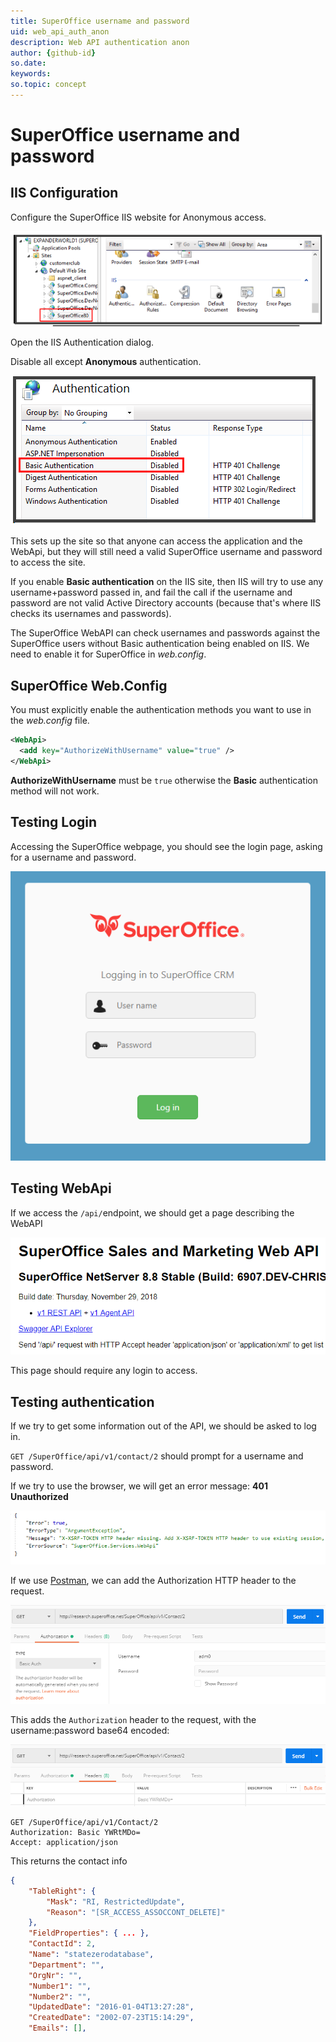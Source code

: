 ```yaml
---
title: SuperOffice username and password
uid: web_api_auth_anon
description: Web API authentication anon
author: {github-id}
so.date: 
keywords: 
so.topic: concept
---
```


# SuperOffice username and password

## IIS Configuration

Configure the SuperOffice IIS website for Anonymous access.

![iis-config-site][img1]

Open the IIS Authentication dialog.

Disable all except **Anonymous** authentication.

![iis-authentication-anonymous][img2]

This sets up the site so that anyone can access the application and the WebApi, but they will still need a valid SuperOffice username and password to access the site.

If you enable **Basic authentication** on the IIS site, then IIS will try to use any username+password passed in, and fail the call if the username and password are not valid Active Directory accounts (because that's where IIS checks its usernames and passwords).

The SuperOffice WebAPI can check usernames and passwords against the SuperOffice users without Basic authentication being enabled on IIS. We need to enable it for SuperOffice in *web.config*.

## SuperOffice Web.Config

You must explicitly enable the authentication methods you want to use in the *web.config* file.

```XML
<WebApi>
  <add key="AuthorizeWithUsername" value="true" />
</WebApi>
```

**AuthorizeWithUsername** must be `true` otherwise the **Basic** authentication method will not work.

## Testing Login

Accessing the SuperOffice webpage, you should see the login page, asking for a username and password.

![login-page][img3]

## Testing WebApi

If we access the `/api/`endpoint, we should get a page describing the WebAPI

![api-page][img4]

This page should require any login to access.

## Testing authentication

If we try to get some information out of the API, we should be asked to log in.

`GET /SuperOffice/api/v1/contact/2` should prompt for a username and password.

If we try to use the browser, we will get an error message: **401 Unauthorized**

![api-error][img5]

If we use [Postman][1], we can add the Authorization HTTP header to the request.

![api-postman-basic][img6]

This adds the `Authorization` header to the request, with the username:password base64 encoded:

![api-postman-header][img7]

```http
GET /SuperOffice/api/v1/Contact/2
Authorization: Basic YWRtMDo=
Accept: application/json
```

This returns the contact info

```json
{
    "TableRight": {
        "Mask": "RI, RestrictedUpdate",
        "Reason": "[SR_ACCESS_ASSOCCONT_DELETE]"
    },
    "FieldProperties": { ... },
    "ContactId": 2,
    "Name": "statezerodatabase",
    "Department": "",
    "OrgNr": "",
    "Number1": "",
    "Number2": "",
    "UpdatedDate": "2016-01-04T13:27:28",
    "CreatedDate": "2002-07-23T15:14:29",
    "Emails": [],
```

<!-- Referenced links -->
[1]: https://www.getpostman.com/

<!-- Referenced images -->
[img1]: media/iis-config-site.png
[img2]: media/iis-authentication-anonymous.png
[img3]: media/login-page.png
[img4]: media/api-page.png
[img5]: media/api-error.png
[img6]: media/api-postman-basic.png
[img7]: media/api-postman-header.png
